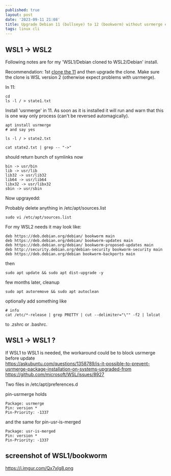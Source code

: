 ```yaml
---
published: true
layout: post
date: '2023-09-11 21:08'
title: Upgrade Debian 11 (bullseye) to 12 (bookworm) without usrmerge errors
tags: linux cli 
---
```

## WSL1 -> WSL2

Following notes are for my 'WSL1/Debian cloned to WSL2/Debian' install.

Recommendation: 1st [clone the 11](/2023/09/11/How-would-you-go-about-cloning-a-WSL-distro/) and then upgrade the clone. Make sure the clone is WSL version 2 (otherwise expect problems with usrmerge).

In 11:

	cd
	ls -l / > state1.txt

Install 'usrmerge' in 11. As soon as it is installed it will run and warn that this is one way only process (can't be reversed automagically).

	apt install usrmerge
	# and say yes

	ls -l / > state2.txt

	cat state2.txt | grep -- "->"

should return bunch of symlinks now

	bin -> usr/bin
	lib -> usr/lib
	lib32 -> usr/lib32
	lib64 -> usr/lib64
	libx32 -> usr/libx32
	sbin -> usr/sbin

Now upgrayedd:

Probably delete anything in /etc/apt/sources.list

	sudo vi /etc/apt/sources.list

For my WSL2 needs it may look like:
	
	deb https://deb.debian.org/debian/ bookworm main
	deb https://deb.debian.org/debian/ bookworm-updates main
	deb https://deb.debian.org/debian/ bookworm-proposed-updates main
	deb http://security.debian.org/debian-security bookworm-security main
	deb https://deb.debian.org/debian bookworm-backports main

then

	sudo apt update && sudo apt dist-upgrade -y

few months later, cleanup

    sudo apt autoremove && sudo apt autoclean

optionally add something like 

	# info
	cat /etc/*-release | grep PRETTY | cut --delimiter="\"" -f2 | lolcat

to .zshrc or .bashrc.

## WSL1 -> WSL1 ?

If WSL1 to WSL1 is needed, the workaround could be to block usrmerge before update  
<https://askubuntu.com/questions/1358789/is-it-possible-to-prevent-usrmerge-package-installation-on-systems-upgraded-from>  
<https://github.com/microsoft/WSL/issues/8927>

Two files in /etc/apt/preferences.d

pin-usrmerge holds

    Package: usrmerge
    Pin: version *
    Pin-Priority: -1337

and the same for pin-usr-is-merged

    Package: usr-is-merged
    Pin: version *
    Pin-Priority: -1337

## screenshot of WSL1/bookworm

<https://i.imgur.com/Qx7xIg8.png>
